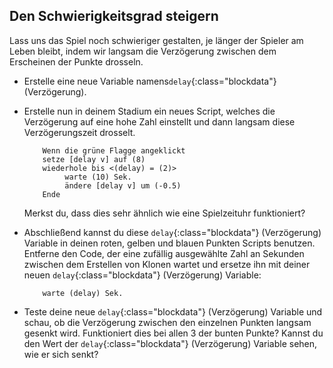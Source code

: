 ## Den Schwierigkeitsgrad steigern

Lass uns das Spiel noch schwieriger gestalten, je länger der Spieler am Leben bleibt, indem wir langsam die Verzögerung zwischen dem Erscheinen der Punkte drosseln.

+ Erstelle eine neue Variable namens`delay`{:class="blockdata"} (Verzögerung).

+ Erstelle nun in deinem Stadium ein neues Script, welches die Verzögerung auf eine hohe Zahl einstellt und dann langsam diese Verzögerungszeit drosselt.

	```blocks
		Wenn die grüne Flagge angeklickt
		setze [delay v] auf (8)
		wiederhole bis <(delay) = (2)>
  			 warte (10) Sek.
  			 ändere [delay v] um (-0.5)
		Ende
	```

	Merkst du, dass dies sehr ähnlich wie eine Spielzeituhr funktioniert?

+ Abschließend kannst du diese `delay`{:class="blockdata"} (Verzögerung) Variable in deinen roten, gelben und blauen Punkten Scripts benutzen. Entferne den Code, der eine zufällig ausgewählte Zahl an Sekunden zwischen dem Erstellen von Klonen wartet und ersetze ihn mit deiner neuen `delay`{:class="blockdata"} (Verzögerung) Variable:

	```blocks
		warte (delay) Sek.
	```

+ Teste deine neue `delay`{:class="blockdata"} (Verzögerung) Variable und schau, ob die Verzögerung zwischen den einzelnen Punkten langsam gesenkt wird. Funktioniert dies bei allen 3 der bunten Punkte? Kannst du den Wert der `delay`{:class="blockdata"} (Verzögerung) Variable sehen, wie er sich senkt?


